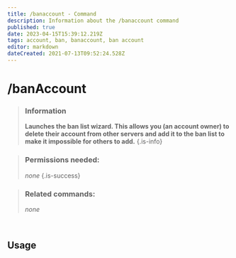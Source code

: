 ```yaml
---
title: /banaccount - Command
description: Information about the /banaccount command
published: true
date: 2023-04-15T15:39:12.219Z
tags: account, ban, banaccount, ban account
editor: markdown
dateCreated: 2021-07-13T09:52:24.528Z
---
```


# /banAccount

>### Information
>**Launches the ban list wizard. This allows you (an account owner) to delete their account from other servers and add it to the ban list to make it impossible for others to add.**
>{.is-info}

>### Permissions needed: 
>*none*
>{.is-success}

>### Related commands:
>*none*

<br>

## Usage

